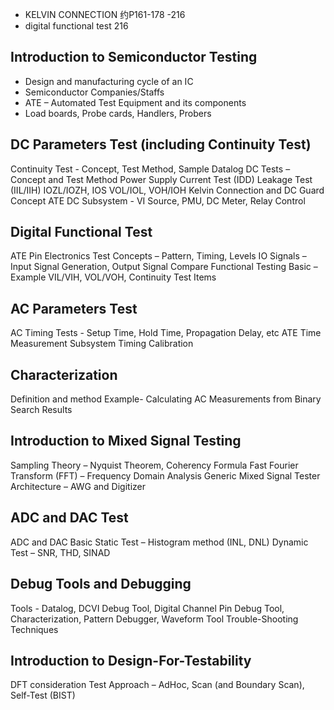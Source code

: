 
- KELVIN CONNECTION 约P161-178 -216
- digital functional test 216

## Introduction to Semiconductor Testing

- Design and manufacturing cycle of an IC
- Semiconductor Companies/Staffs
- ATE – Automated Test Equipment and its components
- Load boards, Probe cards, Handlers, Probers

## DC Parameters Test (including Continuity Test)

Continuity Test - Concept, Test Method, Sample Datalog
DC Tests – Concept and Test Method
Power Supply Current Test (IDD)
Leakage Test (IIL/IIH)
IOZL/IOZH, IOS
VOL/IOL, VOH/IOH
Kelvin Connection and DC Guard Concept
ATE DC Subsystem - VI Source, PMU, DC Meter, Relay Control

## Digital Functional Test

ATE Pin Electronics
Test Concepts – Pattern, Timing, Levels
IO Signals – Input Signal Generation, Output Signal Compare
Functional Testing Basic – Example VIL/VIH, VOL/VOH, Continuity
Test Items

## AC Parameters Test

AC  Timing Tests - Setup Time, Hold Time, Propagation Delay, etc
ATE Time Measurement Subsystem
Timing Calibration

## Characterization

Definition and method
Example- Calculating AC Measurements from Binary Search Results

## Introduction to Mixed Signal Testing

Sampling Theory – Nyquist Theorem, Coherency Formula
Fast Fourier Transform (FFT) – Frequency Domain Analysis
Generic Mixed Signal Tester Architecture – AWG and Digitizer

## ADC and DAC Test

ADC and DAC Basic
Static Test – Histogram method  (INL, DNL)
Dynamic Test – SNR, THD, SINAD

## Debug Tools and Debugging

Tools - Datalog, DCVI Debug Tool, Digital Channel Pin Debug Tool, Characterization, Pattern Debugger, Waveform Tool
Trouble-Shooting Techniques

## Introduction to Design-For-Testability

DFT consideration
Test Approach – AdHoc, Scan (and Boundary Scan), Self-Test (BIST)
